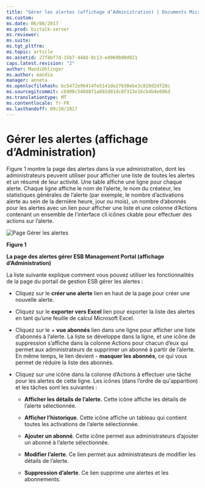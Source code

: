 ```yaml
---
title: "Gérer les alertes (affichage d’Administration) | Documents Microsoft"
ms.custom: 
ms.date: 06/08/2017
ms.prod: biztalk-server
ms.reviewer: 
ms.suite: 
ms.tgt_pltfrm: 
ms.topic: article
ms.assetid: 27f8bf7d-15b7-448d-8c13-e4969b90d021
caps.latest.revision: "2"
author: MandiOhlinger
ms.author: mandia
manager: anneta
ms.openlocfilehash: bc5472e96414fe5141de27630ebe3c810d2df28c
ms.sourcegitcommit: cb908c540d8f1a692d01dc8f313e16cb4b4e696d
ms.translationtype: MT
ms.contentlocale: fr-FR
ms.lasthandoff: 09/20/2017
---
```

# <a name="manage-alerts-administration-view"></a>Gérer les alertes (affichage d’Administration)
Figure 1 montre la page des alertes dans la vue administration, dont les administrateurs peuvent utiliser pour afficher une liste de toutes les alertes et un résumé de leur activité. Une table affiche une ligne pour chaque alerte. Chaque ligne affiche le nom de l’alerte, le nom du créateur, les statistiques générales de l’alerte (par exemple, le nombre d’activations alerte au sein de la dernière heure, jour ou mois), un nombre d’abonnés pour les alertes avec un lien pour afficher une liste et une colonne d’Actions contenant un ensemble de l’interface cli icônes ckable pour effectuer des actions sur l’alerte.  
  
 ![Page Gérer les alertes](../esb-toolkit/media/ch8-managealertspage.jpg "Ch8-ManageAlertsPage")  
  
 **Figure 1**  
  
 **La page des alertes gérer ESB Management Portal (affichage d’Administration)**  
  
 La liste suivante explique comment vous pouvez utiliser les fonctionnalités de la page du portail de gestion ESB gérer les alertes :  
  
-   Cliquez sur le **créer une alerte** lien en haut de la page pour créer une nouvelle alerte.  
  
-   Cliquez sur le **exporter vers Excel** lien pour exporter la liste des alertes en tant qu’une feuille de calcul Microsoft Excel.  
  
-   Cliquez sur le + **vue abonnés** lien dans une ligne pour afficher une liste d’abonnés à l’alerte. La liste se développe dans la ligne, et une icône de suppression s’affiche dans la colonne Actions pour chacun d’eux qui permet aux administrateurs de supprimer un abonné à partir de l’alerte. En même temps, le lien devient - **masquer les abonnés**, ce qui vous permet de réduire la liste des abonnés.  
  
-   Cliquez sur une icône dans la colonne d’Actions à effectuer une tâche pour les alertes de cette ligne. Les icônes (dans l’ordre de qu'apparition) et les tâches sont les suivantes :  
  
    -   **Afficher les détails de l’alerte.** Cette icône affiche les détails de l’alerte sélectionnée.  
  
    -   **Afficher l’historique**. Cette icône affiche un tableau qui contient toutes les activations de l’alerte sélectionnée.  
  
    -   **Ajouter un abonné**. Cette icône permet aux administrateurs d’ajouter un abonné à l’alerte sélectionnée.  
  
    -   **Modifier l’alerte**. Ce lien permet aux administrateurs de modifier les détails de l’alerte.  
  
    -   **Suppression d’alerte**. Ce lien supprime une alertes et les abonnements.